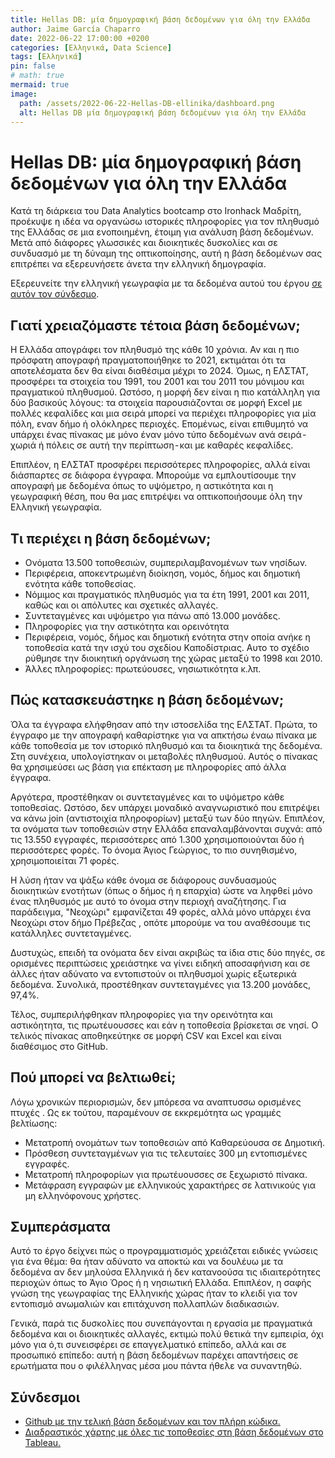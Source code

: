 ```yaml
---
title: Hellas DB: μία δημογραφική βάση δεδομένων για όλη την Ελλάδα
author: Jaime García Chaparro
date: 2022-06-22 17:00:00 +0200
categories: [Ελληνικά, Data Science]
tags: [Ελληνικά]
pin: false
# math: true
mermaid: true
image:
  path: /assets/2022-06-22-Hellas-DB-ellinika/dashboard.png
  alt: Hellas DB μία δημογραφική βάση δεδομένων για όλη την Ελλάδα
---
```


# Hellas DB: μία δημογραφική βάση δεδομένων για όλη την Ελλάδα

Κατά τη διάρκεια του Data Analytics bootcamp στο Ironhack Μαδρίτη, προέκυψε η ιδέα να οργανώσω ιστορικές πληροφορίες για τον πληθυσμό της Ελλάδας σε μια ενοποιημένη, έτοιμη για ανάλυση βάση δεδομένων. Μετά από διάφορες γλωσσικές και διοικητικές δυσκολίες και σε συνδυασμό με τη δύναμη της οπτικοποίησης, αυτή η βάση δεδομένων σας επιτρέπει να εξερευνήσετε άνετα την ελληνική δημογραφία.

Εξερευνείτε την ελληνική γεωγραφία με τα δεδομένα αυτού του έργου [σε αυτόν τον σύνδεσμο](https://public.tableau.com/app/profile/jgchaparro/viz/Hellas_db_dashboard/Generaldashboard).

## Γιατί χρειαζόμαστε τέτοια βάση δεδομένων;

Η Ελλάδα απογράφει τον πληθυσμό της κάθε 10 χρόνια. Αν και η πιο πρόσφατη απογραφή πραγματοποιήθηκε το 2021, εκτιμάται ότι τα αποτελέσματα δεν θα είναι διαθέσιμα μέχρι το 2024. Όμως, η ΕΛΣΤΑΤ, προσφέρει τα στοιχεία του 1991, του 2001 και του 2011 του μόνιμου και πραγματικού πληθυσμού.
Ωστόσο, η μορφή δεν είναι η πιο κατάλληλη για δύο βασικούς λόγους: τα στοιχεία παρουσιάζονται σε μορφή Excel με πολλές κεφαλίδες και μια σειρά μπορεί να περιέχει πληροφορίες για μία πόλη, εναν δήμο ή ολόκληρες περιοχές. Επομένως, είναι επιθυμητό να υπάρχει ένας πίνακας με μόνο έναν μόνο τύπο δεδομένων ανά σειρά - χωριά ή πόλεις σε αυτή την περίπτωση - και με καθαρές κεφαλίδες.

Επιπλέον, η ΕΛΣΤΑΤ προσφέρει περισσότερες πληροφορίες, αλλά είναι διάσπαρτες σε διάφορα έγγραφα. Μπορούμε να εμπλουτίσουμε την απογραφή με δεδομένα όπως το υψόμετρο, η αστικότητα και η γεωγραφική θέση, που θα μας επιτρέψει να οπτικοποιήσουμε όλη την Ελληνική γεωγραφία.

## Τι περιέχει η βάση δεδομένων;

* Ονόματα 13.500 τοποθεσιών, συμπεριλαμβανομένων των νησίδων.
* Περιφέρεια, αποκεντρωμένη διοίκηση, νομός, δήμος και δημοτική ενότητα κάθε τοποθεσίας.
* Νόμιμος και πραγματικός πληθυσμός για τα έτη 1991, 2001 και 2011, καθώς και οι απόλυτες και σχετικές αλλαγές.
* Συντεταγμένες και υψόμετρο για πάνω από 13.000 μονάδες.
* Πληροφορίες για την αστικότητα και ορεινότητα
* Περιφέρεια, νομός, δήμος και δημοτική ενότητα στην οποία ανήκε η τοποθεσία κατά την ισχύ του σχεδίου Καποδίστριας. Αυτο το σχέδιο ρύθμησε την διοικητική οργάνωση της χώρας μεταξύ το 1998 και 2010.
* Άλλες πληροφορίες: πρωτεύουσες, νησιωτικότητα κ.λπ.

## Πώς κατασκευάστηκε η βάση δεδομένων;

Όλα τα έγγραφα ελήφθησαν από την ιστοσελίδα της ΕΛΣΤΑΤ. Πρώτα, το έγγραφο με την απογραφή καθαρίστηκε για να απκτήσω έναω πίνακα με κάθε τοποθεσία με τον ιστορικό πληθυσμό και τα διοικητικά της δεδομένα. Στη συνέχεια, υπολογίστηκαν οι μεταβολές πληθυσμού. Αυτός ο πίνακας θα χρησιμεύσει ως βάση για επέκταση με πληροφορίες από άλλα έγγραφα.

Αργότερα, προστέθηκαν οι συντεταγμένες και το υψόμετρο κάθε τοποθεσίας. Ωστόσο, δεν υπάρχει μοναδικό αναγνωριστικό που επιτρέψει να κάνω join (αντιστοιχία πληροφορίων) μεταξύ των δύο πηγών. Επιπλέον, τα ονόματα των τοποθεσιών στην Ελλάδα επαναλαμβάνονται συχνά: από τις 13.550 εγγραφές, περισσότερες από 1.300 χρησιμοποιούνται δύο ή περισσότερες φορές. Το όνομα Άγιος Γεώργιος, το πιο συνηθισμένο, χρησιμοποιείται 71 φορές.

Η λύση ήταν να ψάξω κάθε όνομα σε διάφορους συνδυασμούς διοικητικών ενοτήτων (όπως ο δήμος ή η επαρχία) ώστε να ληφθεί μόνο ένας πληθυσμός με αυτό το όνομα στην περιοχή αναζήτησης. Για παράδειγμα, "Νεοχώρι" εμφανίζεται 49 φορές, αλλά μόνο υπάρχει ένα Νεοχώρι στον δήμο Πρέβεζας , οπότε μπορούμε να του αναθέσουμε τις κατάλληλες συντεταγμένες.

Δυστυχώς, επειδή τα ονόματα δεν είναι ακριβώς τα ίδια στις δύο πηγές, σε ορισμένες περιπτώσεις χρειάστηκε να γίνει ειδηκή αποσαφήνιση και σε άλλες ήταν αδύνατο να εντοπιστούν οι πληθυσμοί χωρίς εξωτερικά δεδομένα. Συνολικά, προστέθηκαν συντεταγμένες για 13.200 μονάδες, 97,4%.

Τέλος, συμπεριλήφθηκαν πληροφορίες για την ορεινότητα και αστικόητητα, τις πρωτέυουσσες και εάν η τοποθεσία βρίσκεται σε νησί. Ο τελικός πίνακας αποθηκεύτηκε σε μορφή CSV και Excel και είναι διαθέσιμος στο GitHub.

## Πού μπορεί να βελτιωθεί;

Λόγω χρονικών περιορισμών, δεν μπόρεσα να αναπτυσσω ορισμένες πτυχές . Ως εκ τούτου, παραμένουν σε εκκρεμότητα ως γραμμές βελτίωσης:

* Μετατροπή ονομάτων των τοποθεσιών από Καθαρεύουσα σε Δημοτική.
* Πρόσθεση συντεταγμένων για τις τελευταίες 300 μη εντοπισμένες εγγραφές.
* Μετατροπή πληροφορίων για πρωτέυουσσες σε ξεχωριστό πίνακα.
* Μετάφραση εγγραφών με ελληνικούς χαρακτήρες σε λατινικούς για μη ελληνόφονους χρήστες.

## Συμπεράσματα

Αυτό το έργο δείχνει πώς ο προγραμματισμός χρειάζεται ειδικές γνώσεις για ένα θέμα: θα ήταν αδύνατο να αποκτώ και να δουλέυω με τα δεδομένα αν δεν μηλούσα Ελληνικά ή δεν κατανοούσα τις ιδιαιτερότητες περιοχών όπως το Άγιο Όρος ή η νησιωτική Ελλάδα. Επιπλέον, η σαφής γνώση της γεωγραφίας της Ελληνικής χώρας ήταν το κλειδί για τον εντοπισμό ανωμαλιών και επιτάχυνση πολλαπλών διαδικασιών.

Γενικά, παρά τις δυσκολίες που συνεπάγονται η εργασία με πραγματικά δεδομένα και οι διοικητικές αλλαγές, εκτιμώ πολύ θετικά την εμπειρία, όχι μόνο για ό,τι συνεισφέρει σε επαγγελματικό επίπεδο, αλλά και σε προσωπικό επίπεδο: αυτή η βάση δεδομένων παρέχει απαντήσεις σε ερωτήματα που ο φιλέλληνας μέσα μου πάντα ήθελε να συναντηθώ.

## Σύνδεσμοι

* [Github με την τελική βάση δεδομένων και τον πλήρη κώδικα.](https://github.com/jgchaparro/HellasDB)
* [Διαδραστικός χάρτης με όλες τις τοποθεσίες στη βάση δεδομένων στο Tableau.](https://public.tableau.com/app/profile/jgchaparro/viz/Hellas_db_dashboard/Generaldashboard)